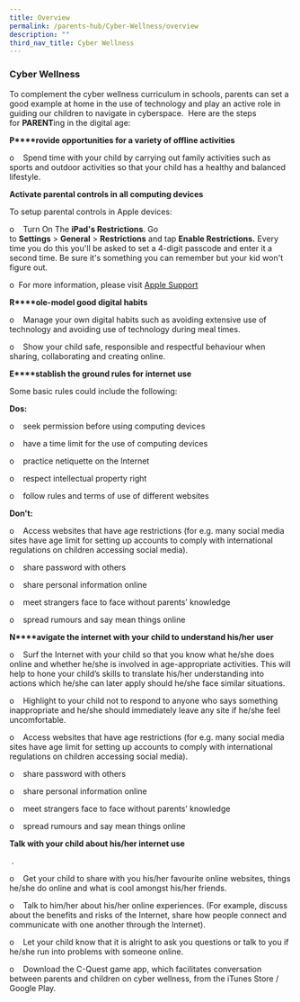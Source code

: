 ```yaml
---
title: Overview
permalink: /parents-hub/Cyber-Wellness/overview
description: ""
third_nav_title: Cyber Wellness
---
```

### Cyber Wellness

To complement the cyber wellness curriculum in schools, parents can set a good example at home in the use of technology and play an active role in guiding our children to navigate in cyberspace.  Here are the steps for **PARENT**ing in the digital age:  
  

**P****rovide opportunities for a variety of offline activities**

o    Spend time with your child by carrying out family activities such as sports and outdoor activities so that your child has a healthy and balanced lifestyle.  

**Activate parental controls in all computing devices**

To setup parental controls in Apple devices:

  

o    Turn On The **iPad's Restrictions**. Go to **Settings** \> **General** \> **Restrictions** and tap **Enable Restrictions.** Every time you do this you'll be asked to set a 4-digit passcode and enter it a second time. Be sure it's something you can remember but your kid won't figure out.  

o  For more information, please visit [Apple Support](https://support.apple.com/en-sg/HT201304)

**R****ole-model good digital habits**

o    Manage your own digital habits such as avoiding extensive use of technology and avoiding use of technology during meal times.  

o    Show your child safe, responsible and respectful behaviour when sharing, collaborating and creating online.  

  

**E****stablish the ground rules for internet use**

Some basic rules could include the following:  
  

**Dos:**

o    seek permission before using computing devices

o    have a time limit for the use of computing devices

o    practice netiquette on the Internet

o    respect intellectual property right

o    follow rules and terms of use of different websites

  

**Don't:**

o    Access websites that have age restrictions (for e.g. many social media sites have age limit for setting up accounts to comply with international regulations on children accessing social media).

o    share password with others

o    share personal information online

o    meet strangers face to face without parents’ knowledge

o    spread rumours and say mean things online

**N****avigate the internet with your child to understand his/her user**

o    Surf the Internet with your child so that you know what he/she does online and whether he/she is involved in age-appropriate activities. This will help to hone your child’s skills to translate his/her understanding into actions which he/she can later apply should he/she face similar situations.  

o    Highlight to your child not to respond to anyone who says something inappropriate and he/she should immediately leave any site if he/she feel uncomfortable.  

o    Access websites that have age restrictions (for e.g. many social media sites have age limit for setting up accounts to comply with international regulations on children accessing social media).  

o    share password with others  

o    share personal information online

o    meet strangers face to face without parents’ knowledge  

o    spread rumours and say mean things online  

**Talk with your child about his/her internet use**

 .

o    Get your child to share with you his/her favourite online websites, things he/she do online and what is cool amongst his/her friends.

o    Talk to him/her about his/her online experiences. (For example, discuss about the benefits and risks of the Internet, share how people connect and communicate with one another through the Internet).

o    Let your child know that it is alright to ask you questions or talk to you if he/she run into problems with someone online.  

o    Download the C-Quest game app, which facilitates conversation between parents and children on cyber wellness, from the iTunes Store / Google Play.